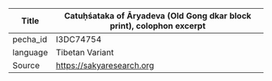 |Title | Catuḥśataka of Āryadeva (Old Gong dkar block print), colophon excerpt 
| --- | --- 
|pecha_id | I3DC74754
|language | Tibetan Variant
|Source | https://sakyaresearch.org